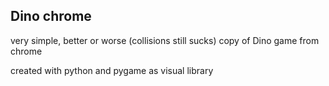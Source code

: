 ## Dino chrome

very simple, better or worse (collisions still sucks) copy of Dino game from chrome

created with python and pygame as visual library
